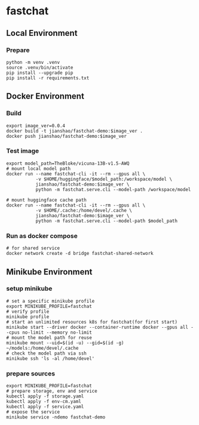 # fastchat

## Local Environment

### Prepare
~~~ shell
python -m venv .venv
source .venv/bin/activate
pip install --upgrade pip
pip install -r requirements.txt
~~~

## Docker Environment

### Build
~~~ shell
export image_ver=0.0.4
docker build -t jianshao/fastchat-demo:$image_ver .
docker push jianshao/fastchat-demo:$image_ver
~~~
### Test image
~~~ shell
export model_path=TheBloke/vicuna-13B-v1.5-AWQ
# mount local model path
docker run --name fastchat-cli -it --rm --gpus all \
           -v $HOME/huggingface/$model_path:/workspace/model \
           jianshao/fastchat-demo:$image_ver \
           python -m fastchat.serve.cli --model-path /workspace/model

# mount huggingface cache path
docker run --name fastchat-cli -it --rm --gpus all \
           -v $HOME/.cache:/home/devel/.cache \
           jianshao/fastchat-demo:$image_ver \
           python -m fastchat.serve.cli --model-path $model_path
~~~

### Run as docker compose
~~~ shell
# for shared service
docker network create -d bridge fastchat-shared-network
~~~

## Minikube Environment

### setup minikube
~~~ shell
# set a specific minikube profile
export MINIKUBE_PROFILE=fastchat
# verify profile
minikube profile
# start an unlimited resources k8s for fastchat(for first start)
minikube start --driver docker --container-runtime docker --gpus all --cpus no-limit --memory no-limit
# mount the model path for reuse
minikube mount --uid=$(id -u) --gid=$(id -g) ~/models:/home/devel/.cache
# check the model path via ssh
minikube ssh 'ls -al /home/devel'
~~~

### prepare sources
~~~ shell
export MINIKUBE_PROFILE=fastchat
# prepare storage, env and service
kubectl apply -f storage.yaml
kubectl apply -f env-cm.yaml
kubectl apply -f service.yaml
# expose the service
minikube service -ndemo fastchat-demo
~~~
